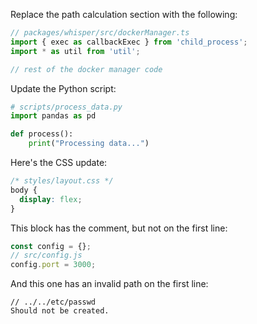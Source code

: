 Replace the path calculation section with the following:

```typescript
// packages/whisper/src/dockerManager.ts
import { exec as callbackExec } from 'child_process';
import * as util from 'util';

// rest of the docker manager code
```

Update the Python script:

```python
# scripts/process_data.py
import pandas as pd

def process():
    print("Processing data...")
```

Here's the CSS update:

```css
/* styles/layout.css */
body {
  display: flex;
}
```

This block has the comment, but not on the first line:

```javascript
const config = {};
// src/config.js
config.port = 3000;
```

And this one has an invalid path on the first line:

```text
// ../../etc/passwd
Should not be created.
```
